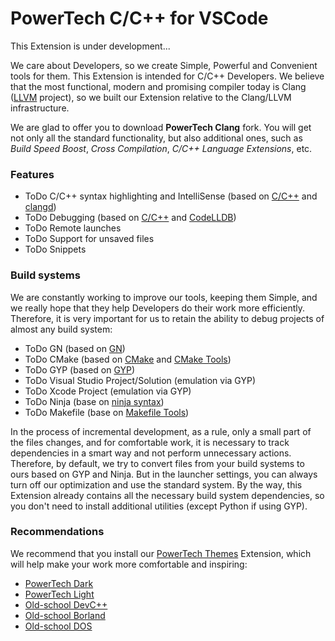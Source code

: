 # PowerTech C/C++ for VSCode

This Extension is under development...

We care about Developers, so we create Simple, Powerful and Convenient tools for them. This Extension is intended for C/C++ Developers. We believe that the most functional, modern and promising compiler today is Clang ([LLVM](https://llvm.org) project), so we built our Extension relative to the Clang/LLVM infrastructure.

We are glad to offer you to download __PowerTech Clang__ fork. You will get not only all the standard functionality, but also additional ones, such as *Build Speed Boost*, *Cross Compilation*, *C/C++ Language Extensions*, etc.

### Features
* ToDo C/C++ syntax highlighting and IntelliSense (based on [C/C++](https://marketplace.visualstudio.com/items?itemName=ms-vscode.cpptools) and [clangd](https://marketplace.visualstudio.com/items?itemName=llvm-vs-code-extensions.vscode-clangd))
* ToDo Debugging (based on [C/C++](https://marketplace.visualstudio.com/items?itemName=ms-vscode.cpptools) and [CodeLLDB](https://marketplace.visualstudio.com/items?itemName=vadimcn.vscode-lldb))
* ToDo Remote launches
* ToDo Support for unsaved files
* ToDo Snippets


### Build systems
We are constantly working to improve our tools, keeping them Simple, and we really hope that they help Developers do their work more efficiently. Therefore, it is very important for us to retain the ability to debug projects of almost any build system:
* ToDo GN (based on [GN](https://marketplace.visualstudio.com/items?itemName=npclaudiu.vscode-gn))
* ToDo CMake (based on [CMake](https://marketplace.visualstudio.com/items?itemName=twxs.cmake) and [CMake Tools](https://marketplace.visualstudio.com/items?itemName=ms-vscode.cmake-tools))
* ToDo GYP (based on [GYP](https://marketplace.visualstudio.com/items?itemName=XadillaX.gyp))
* ToDo Visual Studio Project/Solution (emulation via GYP)
* ToDo Xcode Project (emulation via GYP)
* ToDo Ninja (base on [ninja syntax](https://marketplace.visualstudio.com/items?itemName=melak47.ninja-syntax))
* ToDo Makefile (base on [Makefile Tools](https://marketplace.visualstudio.com/items?itemName=ms-vscode.makefile-tools))

In the process of incremental development, as a rule, only a small part of the files changes, and for comfortable work, it is necessary to track dependencies in a smart way and not perform unnecessary actions. Therefore, by default, we try to convert files from your build systems to ours based on GYP and Ninja. But in the launcher settings, you can always turn off our optimization and use the standard system. By the way, this Extension already contains all the necessary build system dependencies, so you don't need to install additional utilities (except Python if using GYP).

### Recommendations
We recommend that you install our [PowerTech Themes](https://marketplace.visualstudio.com/items?itemName=PowerTech.powerthemes) Extension, which will help make your work more comfortable and inspiring:
* [PowerTech Dark](https://github.com/powertech-center/vscode-themes/#powertech-dark-based-on-default-dark-theme)
* [PowerTech Light](https://github.com/powertech-center/vscode-themes/#powertech-light-based-on-default-light-theme)
* [Old-school DevC++](https://github.com/powertech-center/vscode-themes/#old-school-devc-based-on-dev-c-theme)
* [Old-school Borland](https://github.com/powertech-center/vscode-themes/#old-school-borland-based-on-delphi-themes)
* [Old-school DOS](https://github.com/powertech-center/vscode-themes/#old-school-dos-based-on-delphi-themes)